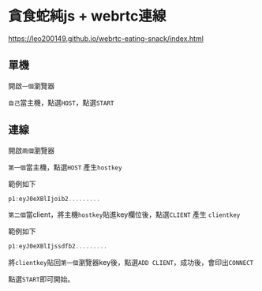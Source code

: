 # 貪食蛇純js + webrtc連線

https://leo200149.github.io/webrtc-eating-snack/index.html

## 單機

開啟`一個`瀏覽器

`自己`當主機，點選`HOST`，點選`START`

## 連線

開啟`兩個`瀏覽器

`第一個`當主機，點選`HOST` 產生`hostkey`

範例如下

```js
p1:eyJ0eXBlIjoib2.........
```

`第二個`當client，將主機`hostkey`貼進key欄位後，點選`CLIENT` 產生 `clientkey`

範例如下

```js
p1:eyJ0eXBlIjssdfb2.........
```

將`clientkey`貼回`第一個`瀏覽器key後，點選`ADD CLIENT`，成功後，會印出`CONNECT`

點選`START`即可開始。